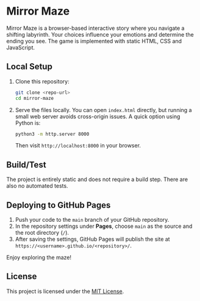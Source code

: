 # Mirror Maze

Mirror Maze is a browser-based interactive story where you navigate a shifting labyrinth. Your choices influence your emotions and determine the ending you see. The game is implemented with static HTML, CSS and JavaScript.

## Local Setup

1. Clone this repository:
   ```bash
   git clone <repo-url>
   cd mirror-maze
   ```
2. Serve the files locally. You can open `index.html` directly, but running a small web server avoids cross-origin issues. A quick option using Python is:
   ```bash
   python3 -m http.server 8000
   ```
   Then visit `http://localhost:8000` in your browser.

## Build/Test

The project is entirely static and does not require a build step. There are also no automated tests.

## Deploying to GitHub Pages

1. Push your code to the `main` branch of your GitHub repository.
2. In the repository settings under **Pages**, choose `main` as the source and the root directory (`/`).
3. After saving the settings, GitHub Pages will publish the site at
   `https://<username>.github.io/<repository>/`.

Enjoy exploring the maze!

## License

This project is licensed under the [MIT License](LICENSE).
